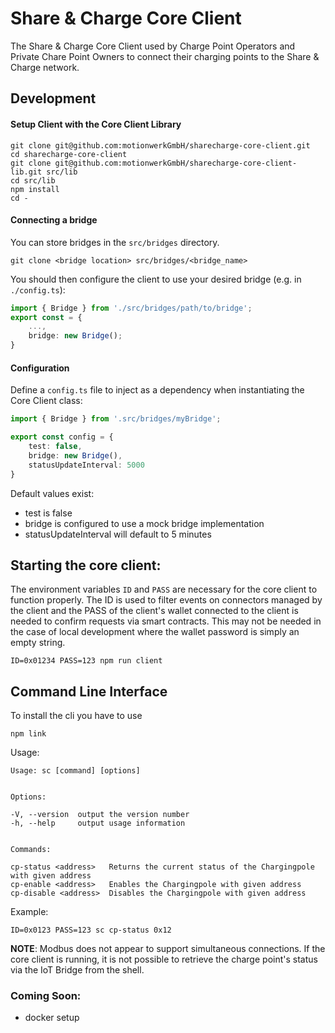 # Share & Charge Core Client

The Share & Charge Core Client used by Charge Point Operators and Private Chare Point Owners to connect their charging points to the Share & Charge network.

## Development

#### Setup Client with the Core Client Library

```
git clone git@github.com:motionwerkGmbH/sharecharge-core-client.git
cd sharecharge-core-client
git clone git@github.com:motionwerkGmbH/sharecharge-core-client-lib.git src/lib
cd src/lib
npm install
cd -
```

#### Connecting a bridge

You can store bridges in the `src/bridges` directory.

```
git clone <bridge location> src/bridges/<bridge_name>
```

You should then configure the client to use your desired bridge (e.g. in `./config.ts`):
```ts
import { Bridge } from './src/bridges/path/to/bridge';
export const = {
    ...,
    bridge: new Bridge();
}
```

#### Configuration

Define a `config.ts` file to inject as a dependency when instantiating the Core Client class:


```ts
import { Bridge } from '.src/bridges/myBridge';

export const config = {
    test: false,
    bridge: new Bridge(),
    statusUpdateInterval: 5000
}
```

Default values exist:
- test is false
- bridge is configured to use a mock bridge implementation
- statusUpdateInterval will default to 5 minutes


## Starting the core client:

The environment variables `ID` and `PASS` are necessary for the core client to function properly. The ID is used to filter events on connectors managed by the client and the PASS of the client's wallet connected to the client is needed to confirm requests via smart contracts. This may not be needed in the case of local development where the wallet password is simply an empty string.
```
ID=0x01234 PASS=123 npm run client
```

Command Line Interface
----------------------

To install the cli you have to use

```
npm link
```

Usage:

```
Usage: sc [command] [options]


Options:

-V, --version  output the version number
-h, --help     output usage information


Commands:

cp-status <address>   Returns the current status of the Chargingpole with given address
cp-enable <address>   Enables the Chargingpole with given address
cp-disable <address>  Disables the Chargingpole with given address
```

Example:
```
ID=0x0123 PASS=123 sc cp-status 0x12
```

**NOTE**: Modbus does not appear to support simultaneous connections. If the core client is running, it is not possible to retrieve the charge point's status via the IoT Bridge from the shell. 

### Coming Soon:
- docker setup